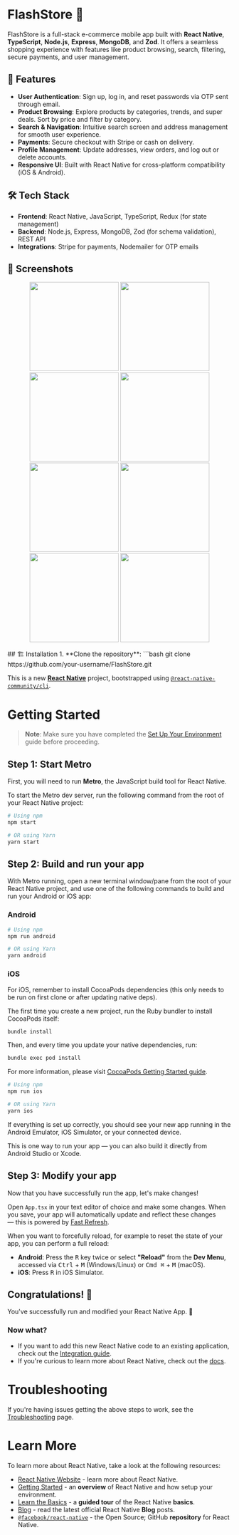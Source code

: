 # FlashStore 🛒

FlashStore is a full-stack e-commerce mobile app built with **React Native**, **TypeScript**, **Node.js**, **Express**, **MongoDB**, and **Zod**. It offers a seamless shopping experience with features like product browsing, search, filtering, secure payments, and user management.

## 🚀 Features
- **User Authentication**: Sign up, log in, and reset passwords via OTP sent through email.
- **Product Browsing**: Explore products by categories, trends, and super deals. Sort by price and filter by category.
- **Search & Navigation**: Intuitive search screen and address management for smooth user experience.
- **Payments**: Secure checkout with Stripe or cash on delivery.
- **Profile Management**: Update addresses, view orders, and log out or delete accounts.
- **Responsive UI**: Built with React Native for cross-platform compatibility (iOS & Android).

## 🛠️ Tech Stack
- **Frontend**: React Native, JavaScript, TypeScript, Redux (for state management)
- **Backend**: Node.js, Express, MongoDB, Zod (for schema validation), REST API
- **Integrations**: Stripe for payments, Nodemailer for OTP emails

## 📸 Screenshots

<p align="center">
  <img src="https://github.com/flashmnisi/FLASHSTORE/blob/ebcda7f04a45571672dc71ea36228311d08acb18/Home.png?raw=true" width="200"/>
  <img src="https://github.com/flashmnisi/FLASHSTORE/blob/2a8bd2fb1953eca418d428d01a687168e517b2d4/cart.png" width="200"/>
   <img src="https://github.com/flashmnisi/FLASHSTORE/blob/2a8bd2fb1953eca418d428d01a687168e517b2d4/details.png" width="200"/>
  <img src="https://github.com/flashmnisi/FLASHSTORE/blob/2a8bd2fb1953eca418d428d01a687168e517b2d4/signup.png" width="200"/>
  <img src="https://github.com/flashmnisi/FLASHSTORE/blob/2a8bd2fb1953eca418d428d01a687168e517b2d4/search.png" width="200"/>
    <img src="https://github.com/flashmnisi/FLASHSTORE/blob/c8bd577617d49cef438200618f2cbc4950f84cc1/login.png" width="200"/>
    <img src="https://github.com/flashmnisi/FLASHSTORE/blob/c8bd577617d49cef438200618f2cbc4950f84cc1/categoryDetails.png" width="200"/>
  <img src="https://github.com/flashmnisi/FLASHSTORE/blob/c8bd577617d49cef438200618f2cbc4950f84cc1/paymentSelection.png" width="200"/>
</p>
## 🏗️ Installation
1. **Clone the repository**:
   ```bash
   git clone https://github.com/your-username/FlashStore.git

This is a new [**React Native**](https://reactnative.dev) project, bootstrapped using [`@react-native-community/cli`](https://github.com/react-native-community/cli).

# Getting Started

> **Note**: Make sure you have completed the [Set Up Your Environment](https://reactnative.dev/docs/set-up-your-environment) guide before proceeding.

## Step 1: Start Metro

First, you will need to run **Metro**, the JavaScript build tool for React Native.

To start the Metro dev server, run the following command from the root of your React Native project:

```sh
# Using npm
npm start

# OR using Yarn
yarn start
```

## Step 2: Build and run your app

With Metro running, open a new terminal window/pane from the root of your React Native project, and use one of the following commands to build and run your Android or iOS app:

### Android

```sh
# Using npm
npm run android

# OR using Yarn
yarn android
```

### iOS

For iOS, remember to install CocoaPods dependencies (this only needs to be run on first clone or after updating native deps).

The first time you create a new project, run the Ruby bundler to install CocoaPods itself:

```sh
bundle install
```

Then, and every time you update your native dependencies, run:

```sh
bundle exec pod install
```

For more information, please visit [CocoaPods Getting Started guide](https://guides.cocoapods.org/using/getting-started.html).

```sh
# Using npm
npm run ios

# OR using Yarn
yarn ios
```

If everything is set up correctly, you should see your new app running in the Android Emulator, iOS Simulator, or your connected device.

This is one way to run your app — you can also build it directly from Android Studio or Xcode.

## Step 3: Modify your app

Now that you have successfully run the app, let's make changes!

Open `App.tsx` in your text editor of choice and make some changes. When you save, your app will automatically update and reflect these changes — this is powered by [Fast Refresh](https://reactnative.dev/docs/fast-refresh).

When you want to forcefully reload, for example to reset the state of your app, you can perform a full reload:

- **Android**: Press the <kbd>R</kbd> key twice or select **"Reload"** from the **Dev Menu**, accessed via <kbd>Ctrl</kbd> + <kbd>M</kbd> (Windows/Linux) or <kbd>Cmd ⌘</kbd> + <kbd>M</kbd> (macOS).
- **iOS**: Press <kbd>R</kbd> in iOS Simulator.

## Congratulations! :tada:

You've successfully run and modified your React Native App. :partying_face:

### Now what?

- If you want to add this new React Native code to an existing application, check out the [Integration guide](https://reactnative.dev/docs/integration-with-existing-apps).
- If you're curious to learn more about React Native, check out the [docs](https://reactnative.dev/docs/getting-started).

# Troubleshooting

If you're having issues getting the above steps to work, see the [Troubleshooting](https://reactnative.dev/docs/troubleshooting) page.

# Learn More

To learn more about React Native, take a look at the following resources:

- [React Native Website](https://reactnative.dev) - learn more about React Native.
- [Getting Started](https://reactnative.dev/docs/environment-setup) - an **overview** of React Native and how setup your environment.
- [Learn the Basics](https://reactnative.dev/docs/getting-started) - a **guided tour** of the React Native **basics**.
- [Blog](https://reactnative.dev/blog) - read the latest official React Native **Blog** posts.
- [`@facebook/react-native`](https://github.com/facebook/react-native) - the Open Source; GitHub **repository** for React Native.
